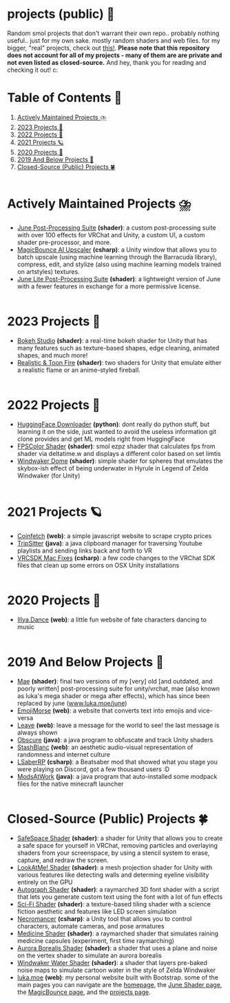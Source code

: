 # projects (public) 🌈
Random smol projects that don't warrant their own repo.. probably nothing useful.. just for my own sake. mostly random shaders and web files. for my bigger, "real" projects, check out [this!](http://www.luka.moe/projects). **Please note that this repository does not account for all of my projects - many of them are are private and not even listed as closed-source.** And hey, thank you for reading and checking it out! c:

# Table of Contents 🍩
1. [Actively Maintained Projects ⛈️](#actively-maintained-projects-⛈️)
2. [2023 Projects 🍕](#2023-projects-🍕)
3. [2022 Projects 🌸](#2022-projects-🌸)
4. [2021 Projects 🪐](#2021-projects-🪐)
5. [2020 Projects 🍄](#2020-projects-🍄)
6. [2019 And Below Projects 🍓](#2019-and-below-projects-🍓)
7. [Closed-Source (Public) Projects 🍀](#closed-source-public-projects-🍀)
 <br/><br/>

# Actively Maintained Projects ⛈️
- [June Post-Processing Suite](http://www.luka.moe/june) **(shader)**: a custom post-processing suite with over 100 effects for VRChat and Unity, a custom UI, a custom shader pre-processor, and more.
- [MagicBounce AI Upscaler](http://www.luka.moe/magicbounce) **(csharp)**: a Unity window that allows you to batch upscale (using machine learning through the Barracuda library), compress, edit, and stylize (also using machine learning models trained on artstyles) textures. 
- [June Lite Post-Processing Suite](https://www.github.com/lukasong/junelite) **(shader)**: a lightweight version of June with a fewer features in exchange for a more permissive license.
 <br/><br/>

# 2023 Projects 🍕
- [Bokeh Studio](https://github.com/lukasong/projects/tree/main/shader/bokeh) **(shader)**: a real-time bokeh shader for Unity that has many features such as texture-based shapes, edge cleaning, animated shapes, and much more!
- [Realistic & Toon Fire](https://github.com/lukasong/projects/tree/main/shader/fire) **(shader)**: two shaders for Unity that emulate either a realistic flame or an anime-styled fireball.
 <br/><br/>

# 2022 Projects 🌸
- [HuggingFace Downloader](https://github.com/lukasong/projects/tree/main/python/huggingface_dl) **(python)**: dont really do python stuff, but learning it on the side, just wanted to avoid the useless information git clone provides and get ML models right from HuggingFace
- [FPSColor Shader](https://github.com/lukasong/projects/tree/main/shader/fpscolor) **(shader)**: smol ezpz shader that calculates fps from shader via deltatime.w and displays a different color based on set limtis
- [Windwaker Dome](https://github.com/lukasong/projects/tree/main/shader/windwaker_dome) **(shader)**: simple shader for spheres that emulates the skybox-ish effect of being underwater in Hyrule in Legend of Zelda Windwaker (for Unity)
 <br/><br/>

# 2021 Projects 🪐
- [Coinfetch](https://github.com/lukasong/projects/tree/main/web/coinfetch) **(web)**: a simple javascript website to scrape crypto prices
- [TripSitter](https://github.com/lukasong/projects/tree/main/java/tripsitter) **(java)**: a java clipboard manager for traversing Youtube playlists and sending links back and forth to VR
- [VRCSDK Mac Fixes](https://github.com/lukasong/projects/tree/main/csharp/vrcsdk-mac-fixes) **(csharp)**: a few code changes to the VRChat SDK files that clean up some errors on OSX Unity installations
 <br/><br/>

# 2020 Projects 🍄
- [Illya.Dance](https://github.com/lukasong/projects/tree/main/web/illya-dance) **(web)**: a little fun website of fate characters dancing to music
 <br/><br/>

# 2019 And Below Projects 🍓
- [Mae](https://github.com/lukasong/projects_public/tree/main/mae) **(shader)**: final two versions of my [very] old [and outdated, and poorly written] post-processing suite for unity/vrchat, mae (also known as luka's mega shader or mega after effects), which has since been replaced by june (www.luka.moe/june)
- [EmojiMorse](https://github.com/lukasong/projects/tree/main/web/emoji-morse) **(web)**: a website that converts text into emojis and vice-versa
- [Leave](https://github.com/lukasong/projects/tree/main/web/leave) **(web)**: leave a message for the world to see! the last message is always shown
- [Obscure](https://github.com/lukasong/projects/tree/main/java/obscure) **(java)**: a java program to obfuscate and track Unity shaders
- [StashBlanc](https://github.com/lukasong/projects/tree/main/web/stashblanc) **(web)**: an aesthetic audio-visual representation of randomness and internet culture
- [LSaberRP](https://github.com/lukasong/projects/tree/main/csharp/lsaberrp) **(csharp)**: a Beatsaber mod that showed what you stage you were playing on Discord, got a few thousand users :D
- [ModsAtWork](https://github.com/lukasong/projects/tree/main/java/modsatwork) **(java)**: a java program that auto-installed some modpack files for the native minecraft launcher
 <br/><br/>

# Closed-Source (Public) Projects 🍀
- [SafeSpace Shader](https://lukasong.gumroad.com/l/safespace?layout=profile) **(shader)**: a shader for Unity that allows you to create a safe space for yourself in VRChat, removing particles and overlaying shaders from your screenspace, by using a stencil system to erase, capture, and redraw the screen.
- [LookAtMe! Shader](https://lukasong.gumroad.com/l/lookatme?layout=profile) **(shader)**: a mesh projection shader for Unity with various features like detecting walls and determing eyeline visibility entirely on the GPU
- [Autograph Shader](https://lukasong.gumroad.com/l/autographshader?layout=profile) **(shader)**: a raymarched 3D font shader with a script that lets you generate custom text using the font with a lot of fun effects
- [Sci-Fi Shader](https://lukasong.gumroad.com/l/scifishader?layout=profile) **(shader)**: a texture-based tiling shader with a science fiction aesthetic and features like LED screen simulation
- [Necromancer](https://lukasong.gumroad.com/l/necromancervrc?layout=profile) **(csharp)**: a Unity tool that allows you to control characters, automate cameras, and pose armatures
- [Medicine Shader](https://lukasong.gumroad.com/l/medicineshader?layout=profile) **(shader)**: a raymarched shader that simulates raining medicine capsules (experiment, first time raymarching)
- [Aurora Borealis Shader](https://lukasong.gumroad.com/l/borealis?layout=profile) **(shader)**: a shader that uses a plane and noise on the vertex shader to simulate an aurora borealis
- [Windwaker Water Shader](https://lukasong.gumroad.com/l/windwaker?layout=profile) **(shader)**: a shader that layers pre-baked noise maps to simulate cartoon water in the style of Zelda Windwaker
- [luka.moe](http://www.luka.moe) **(web)**: my personal website built with Bootstrap. some of the main pages you can navigate are the [homepage](http://www.luka.moe), the [June Shader page](http://www.luka.moe/june), the [MagicBounce page](http://www.luka.moe/magicbounce), and the [projects page](http://www.luka.moe/projects).